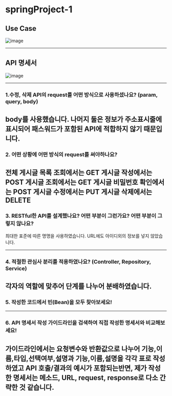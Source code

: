 # springProject-1

## Use Case
![image](https://user-images.githubusercontent.com/108917552/180765254-8a108db5-c81b-434f-b884-7763ed757db0.png)

---
## API 명세서

![image](https://user-images.githubusercontent.com/108917552/180771745-5105896f-3962-495c-94c5-26b1bc4714f3.png)

---
### 1.수정, 삭제 API의 request를 어떤 방식으로 사용하셨나요? (param, query, body)
body를 사용했습니다. 나머지 둘은 정보가 주소표시줄에 표시되어 패스워드가 포함된 API에 적합하지 않기 때문입니다.
---
### 2. 어떤 상황에 어떤 방식의 request를 써야하나요?
전체 게시글 목록 조회에서는 GET
게시글 작성에서는 POST
게시글 조회에서는 GET
게시글 비밀번호 확인에서는 POST
게시글 수정에서는 PUT
게시글 삭제에서는 DELETE
---
### 3. RESTful한 API를 설계했나요? 어떤 부분이 그런가요? 어떤 부분이 그렇지 않나요?
최대한 표준에 따른 명명을 사용하였습니다.
URL에도 아이디외의 정보를 넣지 않았습니다.

---
### 4. 적절한 관심사 분리를 적용하였나요? (Controller, Repository, Service)
각자의 역할에 맞추어 단계를 나누어 분배하였습니다.
---
### 5. 작성한 코드에서 빈(Bean)을 모두 찾아보세요!


---
### 6. API 명세서 작성 가이드라인을 검색하여 직접 작성한 명세서와 비교해보세요!
가이드라인에서는 요청변수와 반환값으로 나누어 기능,이름,타입,선택여부,설명과 기능,이름,설명을 각각 표로 작성하였고 
API 호출/결과의 예시가 포함되는반면,
제가 작성한 명세서는 메소드, URL, request, response로 다소 간략한 것 같습니다.
----
